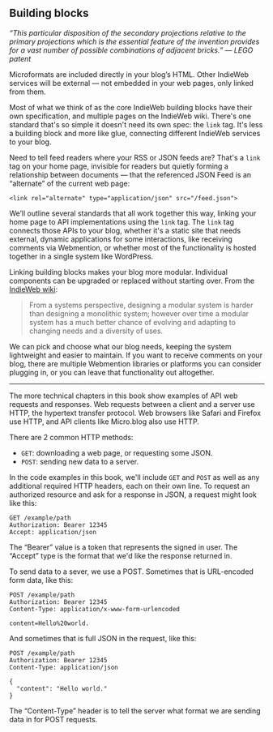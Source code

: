 ## Building blocks

_“This particular disposition of the secondary projections relative to the primary projections which is the essential feature of the invention provides for a vast number of possible combinations of adjacent bricks.” — LEGO patent_

Microformats are included directly in your blog’s HTML. Other IndieWeb services will be external — not embedded in your web pages, only linked from them.

Most of what we think of as the core IndieWeb building blocks have their own specification, and multiple pages on the IndieWeb wiki. There's one standard that's so simple it doesn't need its own spec: the `link` tag. It's less a building block and more like glue, connecting different IndieWeb services to your blog.

Need to tell feed readers where your RSS or JSON feeds are? That's a `link` tag on your home page, invisible for readers but quietly forming a relationship between documents — that the referenced JSON Feed is an “alternate” of the current web page:

	<link rel="alternate" type="application/json" src="/feed.json">

We’ll outline several standards that all work together this way, linking your home page to API implementations using the `link` tag. The `link` tag connects those APIs to your blog, whether it's a static site that needs external, dynamic applications for some interactions, like receiving comments via Webmention, or whether most of the functionality is hosted together in a single system like WordPress.

Linking building blocks makes your blog more modular. Individual components can be upgraded or replaced without starting over. From the [IndieWeb wiki][1]:

> From a systems perspective, designing a modular system is harder than designing a monolithic system; however over time a modular system has a much better chance of evolving and adapting to changing needs and a diversity of uses.

We can pick and choose what our blog needs, keeping the system lightweight and easier to maintain. If you want to receive comments on your blog, there are multiple Webmention libraries or platforms you can consider plugging in, or you can leave that functionality out altogether.

---- 

The more technical chapters in this book show examples of API web requests and responses. Web requests between a client and a server use HTTP, the hypertext transfer protocol. Web browsers like Safari and Firefox use HTTP, and API clients like Micro.blog also use HTTP.

There are 2 common HTTP methods:

* `GET`: downloading a web page, or requesting some JSON.
* `POST`: sending new data to a server.

In the code examples in this book, we'll include `GET` and `POST` as well as any additional required HTTP headers, each on their own line. To request an authorized resource and ask for a response in JSON, a request might look like this:

	GET /example/path
	Authorization: Bearer 12345
	Accept: application/json

The “Bearer” value is a token that represents the signed in user. The “Accept” type is the format that we'd like the response returned in.

To send data to a sever, we use a POST. Sometimes that is URL-encoded form data, like this:

	POST /example/path
	Authorization: Bearer 12345
	Content-Type: application/x-www-form-urlencoded
	
	content=Hello%20world.

And sometimes that is full JSON in the request, like this:

	POST /example/path
	Authorization: Bearer 12345
	Content-Type: application/json
	
	{
	  "content": "Hello world."
	}

The “Content-Type” header is to tell the server what format we are sending data in for POST requests.

[1]:	https://indieweb.org/Category:building-blocks